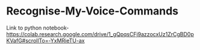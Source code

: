 # Recognise-My-Voice-Commands
Link to python notebook-https://colab.research.google.com/drive/1_gQpqsCFj9azzocxUz1ZrCgBD0pKVafG#scrollTo=-YxMRieTU-ax

